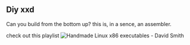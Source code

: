 ## Diy xxd

Can you build from the bottom up? this is, in a sence, an assembler.

check out this playlist
![Handmade Linux x86 executables - David Smith](https://www.youtube.com/playlist?list=PLZCIHSjpQ12woLj0sjsnqDH8yVuXwTy3p)
